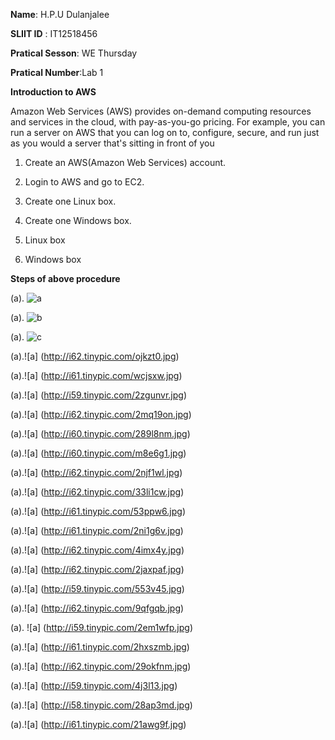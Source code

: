 **Name**: H.P.U Dulanjalee

**SLIIT ID** : IT12518456

**Pratical Sesson**: WE Thursday

**Pratical Number**:Lab 1


 **Introduction to AWS**
 
 Amazon Web Services (AWS) provides on-demand computing resources and services in the cloud, with pay-as-you-go pricing. For example, you can run a server on AWS that you can log on to, configure, secure, and run just as you would a server that's sitting in front of you
 


1.	Create an AWS(Amazon Web Services) account.

2.	Login to AWS and go to EC2.

3.	Create one Linux box.

4.	Create one Windows box.

5.	Linux box

6.  Windows box

 **Steps of above procedure** 
 
 
 (a).
 ![a](http://i61.tinypic.com/2gw83ra.jpg)



 (a).
 ![b](http://i58.tinypic.com/21osrk2.jpg)

 (a).
 ![c](http://i58.tinypic.com/21osrk2.jpg)
 
 (a).![a]  (http://i62.tinypic.com/ojkzt0.jpg)
 
(a).![a]  (http://i61.tinypic.com/wcjsxw.jpg)
 

 
 
 (a).![a]  (http://i59.tinypic.com/2zgunvr.jpg)
 
(a).![a]  (http://i62.tinypic.com/2mq19on.jpg)
 
(a).![a]  (http://i60.tinypic.com/289l8nm.jpg)
 
 (a).![a]  (http://i60.tinypic.com/m8e6g1.jpg)
 
 (a).![a]  (http://i62.tinypic.com/2njf1wl.jpg)
 
 (a).![a]  (http://i62.tinypic.com/33li1cw.jpg)
 
(a).![a]  (http://i61.tinypic.com/53ppw6.jpg)
 
(a).![a]  (http://i61.tinypic.com/2ni1g6v.jpg)
 
(a).![a]  (http://i62.tinypic.com/4imx4y.jpg)
 
 (a).![a]  (http://i62.tinypic.com/2jaxpaf.jpg)
 
(a).![a]  (http://i59.tinypic.com/553v45.jpg)
 
(a).![a]  (http://i62.tinypic.com/9qfgqb.jpg)
 
(a). ![a]  (http://i59.tinypic.com/2em1wfp.jpg)
 
 (a).![a]  (http://i61.tinypic.com/2hxszmb.jpg)
 
(a).![a]  (http://i62.tinypic.com/29okfnm.jpg)
 
 (a).![a]  (http://i59.tinypic.com/4j3l13.jpg)
 
(a).![a]  (http://i58.tinypic.com/28ap3md.jpg)
 
 (a).![a] (http://i61.tinypic.com/21awg9f.jpg)
 
 
 

 
